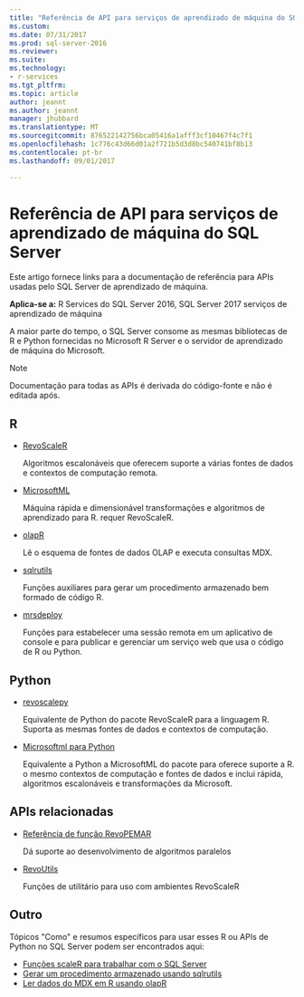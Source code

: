 ```yaml
---
title: "Referência de API para serviços de aprendizado de máquina do SQL Server | Microsoft Docs"
ms.custom: 
ms.date: 07/31/2017
ms.prod: sql-server-2016
ms.reviewer: 
ms.suite: 
ms.technology:
- r-services
ms.tgt_pltfrm: 
ms.topic: article
author: jeannt
ms.author: jeannt
manager: jhubbard
ms.translationtype: MT
ms.sourcegitcommit: 876522142756bca05416a1afff3cf10467f4c7f1
ms.openlocfilehash: 1c776c43d66d01a2f721b5d3d8bc540741bf8b13
ms.contentlocale: pt-br
ms.lasthandoff: 09/01/2017

---
```


# <a name="api-reference-for-sql-server-machine-learning-services"></a>Referência de API para serviços de aprendizado de máquina do SQL Server

Este artigo fornece links para a documentação de referência para APIs usadas pelo SQL Server de aprendizado de máquina. 

**Aplica-se a:** R Services do SQL Server 2016, SQL Server 2017 serviços de aprendizado de máquina

A maior parte do tempo, o SQL Server consome as mesmas bibliotecas de R e Python fornecidas no Microsoft R Server e o servidor de aprendizado de máquina do Microsoft. 

> [!NOTE]
> Documentação para todas as APIs é derivada do código-fonte e não é editada após.

## <a name="r"></a>R

+ [RevoScaleR](https://docs.microsoft.com/r-server/r-reference/revoscaler/revoscaler)

    Algoritmos escalonáveis que oferecem suporte a várias fontes de dados e contextos de computação remota.

+ [MicrosoftML](https://docs.microsoft.com/r-server/r-reference/microsoftml/microsoftml-package)

    Máquina rápida e dimensionável transformações e algoritmos de aprendizado para R. requer RevoScaleR.

+ [olapR](https://docs.microsoft.com/r-server/r-reference/olapr/olapr)

   Lê o esquema de fontes de dados OLAP e executa consultas MDX.

+ [sqlrutils](https://docs.microsoft.com/r-server/r-reference/sqlrutils/sqlrutils)

    Funções auxiliares para gerar um procedimento armazenado bem formado de código R.

+ [mrsdeploy](https://docs.microsoft.com/r-server/r-reference/mrsdeploy/mrsdeploy-package)

   Funções para estabelecer uma sessão remota em um aplicativo de console e para publicar e gerenciar um serviço web que usa o código de R ou Python.

## <a name="python"></a>Python

+ [revoscalepy](https://docs.microsoft.com/r-server/python-reference/revoscalepy/revoscalepy-package)

    Equivalente de Python do pacote RevoScaleR para a linguagem R. Suporta as mesmas fontes de dados e contextos de computação.

+ [Microsoftml para Python](https://docs.microsoft.com/r-server/python-reference/microsoftml/microsoftml-package)

    Equivalente a Python a MicrosoftML do pacote para oferece suporte a R. o mesmo contextos de computação e fontes de dados e inclui rápida, algoritmos escalonáveis e transformações da Microsoft.

## <a name="related-apis"></a>APIs relacionadas

+ [Referência de função RevoPEMAR](https://docs.microsoft.com/r-server/r-reference/revopemar/pemar)

    Dá suporte ao desenvolvimento de algoritmos paralelos

+ [RevoUtils](https://docs.microsoft.com/r-server/r-reference/revoutils/revoutils)

    Funções de utilitário para uso com ambientes RevoScaleR

## <a name="other"></a>Outro

Tópicos "Como" e resumos específicos para usar esses R ou APIs de Python no SQL Server podem ser encontrados aqui:

+ [Funções scaleR para trabalhar com o SQL Server](scaler-functions-for-working-with-sql-server-data.md)
+ [Gerar um procedimento armazenado usando sqlrutils](generating-an-r-stored-procedure-for-r-code-using-the-sqlrutils-package.md)
+ [Ler dados do MDX em R usando olapR](how-to-create-mdx-queries-using-olapr.md)

